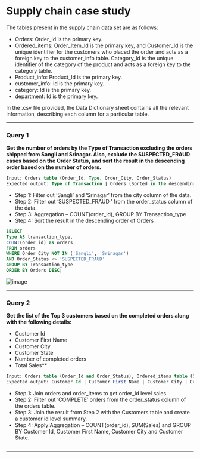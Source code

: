 # Supply chain case study


The tables present in the supply chain data set are as follows:
- Orders: Order_Id is the primary key.
- Ordered_items: Order_Item_Id is the primary key, and Customer_Id is the unique identifier for the customers who placed the order and acts as a foreign key to the customer_info table. Category_Id is the unique identifier of the category of the product and acts as a foreign key to the category table.
- Product_info: Product_Id is the primary key.
- customer_info: Id is the primary key.
- category: Id is the primary key.
- department: Id is the primary key.


In the .csv file provided, the Data Dictionary sheet contains all the relevant information, describing each column for a particular table. 


***

### Query 1
**Get the number of orders by the Type of Transaction excluding the orders shipped from Sangli and Srinagar. Also, exclude the SUSPECTED_FRAUD cases based on the Order Status, and sort the result in the descending order based on the number of orders.**

```sql
Input: Orders table (Order_Id, Type, Order_City, Order_Status)
Expected output: Type of Transaction | Orders (Sorted in the descending order of Orders)
```

- Step 1: Filter out ‘Sangli’ and ‘Srinagar’ from the city column of the data.
- Step 2: Filter out ‘SUSPECTED_FRAUD ’ from the order_status column of the data.
- Step 3: Aggregation – COUNT(order_id), GROUP BY Transaction_type
- Step 4: Sort the result in the descending order of Orders

```sql
SELECT 
Type AS transaction_type,
COUNT(order_id) as orders
FROM orders
WHERE Order_City NOT IN ('Sangli', 'Srinagar')
AND Order_Status <> 'SUSPECTED_FRAUD'
GROUP BY Transaction_type
ORDER BY Orders DESC;

```
![image](https://user-images.githubusercontent.com/77529445/171622205-db813890-9a93-4747-bfb9-8c9941b0e125.png)

***

### Query 2
**Get the list of the Top 3 customers based on the completed orders along with the following details:**
- Customer Id
- Customer First Name
- Customer City
- Customer State
- Number of completed orders
- Total Sales**


```sql
Input: Orders table (Order_Id and Order_Status), Ordered_items table (Sales), Customer_info table (Id, First_Name, City, State)
Expected output: Customer Id | Customer First Name | Customer City | Customer State | Completed orders | Total Sales
```
- Step 1: Join orders and order_items to get order_id level sales.
- Step 2: Filter out ‘COMPLETE’ orders from the order_status column of the orders table.
- Step 3: Join the result from Step 2 with the Customers table and create a customer id level summary.
- Step 4: Apply Aggregation – COUNT(order_id), SUM(Sales)  and GROUP BY Customer Id, Customer First Name, Customer City and Customer State.

```sql

```

***


